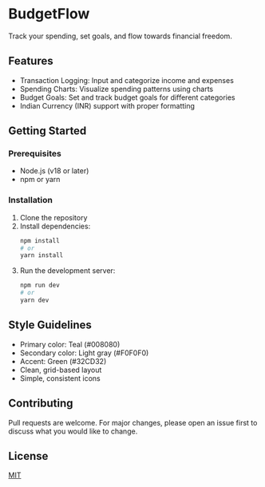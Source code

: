 # BudgetFlow

Track your spending, set goals, and flow towards financial freedom.

## Features

- Transaction Logging: Input and categorize income and expenses
- Spending Charts: Visualize spending patterns using charts
- Budget Goals: Set and track budget goals for different categories
- Indian Currency (INR) support with proper formatting

## Getting Started

### Prerequisites

- Node.js (v18 or later)
- npm or yarn

### Installation

1. Clone the repository
2. Install dependencies:
   ```bash
   npm install
   # or
   yarn install
   ```
3. Run the development server:
   ```bash
   npm run dev
   # or
   yarn dev
   ```

## Style Guidelines

- Primary color: Teal (#008080)
- Secondary color: Light gray (#F0F0F0)
- Accent: Green (#32CD32)
- Clean, grid-based layout
- Simple, consistent icons

## Contributing

Pull requests are welcome. For major changes, please open an issue first to discuss what you would like to change.

## License

[MIT](https://choosealicense.com/licenses/mit/)
